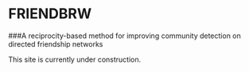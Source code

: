 # FRIENDBRW

###A reciprocity-based method for improving community detection on directed friendship networks

This site is currently under construction.


